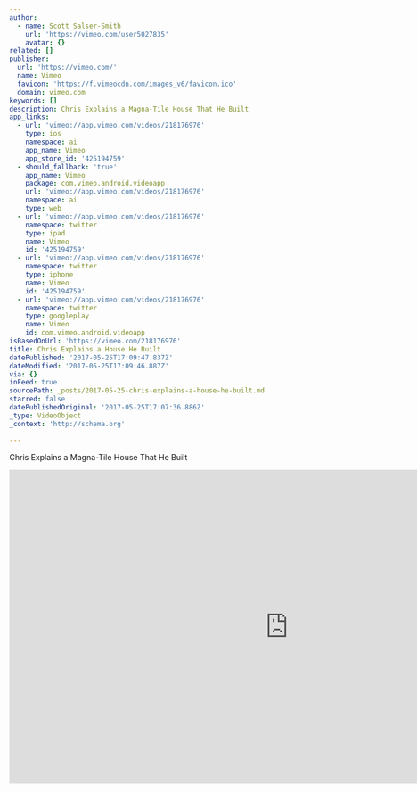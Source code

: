 ```yaml
---
author:
  - name: Scott Salser-Smith
    url: 'https://vimeo.com/user5027835'
    avatar: {}
related: []
publisher:
  url: 'https://vimeo.com/'
  name: Vimeo
  favicon: 'https://f.vimeocdn.com/images_v6/favicon.ico'
  domain: vimeo.com
keywords: []
description: Chris Explains a Magna-Tile House That He Built
app_links:
  - url: 'vimeo://app.vimeo.com/videos/218176976'
    type: ios
    namespace: ai
    app_name: Vimeo
    app_store_id: '425194759'
  - should_fallback: 'true'
    app_name: Vimeo
    package: com.vimeo.android.videoapp
    url: 'vimeo://app.vimeo.com/videos/218176976'
    namespace: ai
    type: web
  - url: 'vimeo://app.vimeo.com/videos/218176976'
    namespace: twitter
    type: ipad
    name: Vimeo
    id: '425194759'
  - url: 'vimeo://app.vimeo.com/videos/218176976'
    namespace: twitter
    type: iphone
    name: Vimeo
    id: '425194759'
  - url: 'vimeo://app.vimeo.com/videos/218176976'
    namespace: twitter
    type: googleplay
    name: Vimeo
    id: com.vimeo.android.videoapp
isBasedOnUrl: 'https://vimeo.com/218176976'
title: Chris Explains a House He Built
datePublished: '2017-05-25T17:09:47.837Z'
dateModified: '2017-05-25T17:09:46.887Z'
via: {}
inFeed: true
sourcePath: _posts/2017-05-25-chris-explains-a-house-he-built.md
starred: false
datePublishedOriginal: '2017-05-25T17:07:36.886Z'
_type: VideoObject
_context: 'http://schema.org'

---
```

Chris Explains a Magna-Tile House That He Built

<iframe src="https://cdn.embedly.com/widgets/media.html?src=https%3A%2F%2Fplayer.vimeo.com%2Fvideo%2F218176976&amp;url=https%3A%2F%2Fvimeo.com%2F218176976&amp;image=https%3A%2F%2Fi.vimeocdn.com%2Fvideo%2F635582621_1280.jpg&amp;key=b7d04c9b404c499eba89ee7072e1c4f7&amp;type=text%2Fhtml&amp;schema=vimeo" width="1000" height="563" scrolling="no" frameborder="0" allowfullscreen="" style=""></iframe>